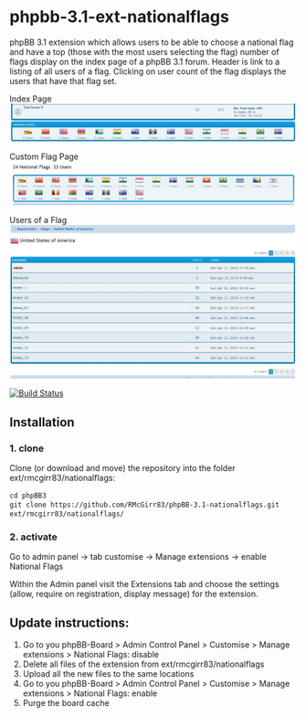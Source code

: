 phpbb-3.1-ext-nationalflags
=========================

phpBB 3.1 extension which allows users to be able to choose a national flag and have a top (those with the most users selecting the flag) number of flags display on the index page of a phpBB 3.1 forum.  Header is link to a listing of all users of a flag.  Clicking on user count of the flag displays the users that have that flag set.

Index Page
![Screenshot](index_page.jpg)

Custom Flag Page
![Screenshot](all_flags_of_users.jpg)

Users of a Flag
![Screenshot](users_of_flag.jpg)

[![Build Status](https://travis-ci.org/RMcGirr83/phpBB-3.1-nationalflags.svg?branch=master)](https://travis-ci.org/RMcGirr83/phpBB-3.1-nationalflags)
## Installation

### 1. clone
Clone (or download and move) the repository into the folder ext/rmcgirr83/nationalflags:

```
cd phpBB3
git clone https://github.com/RMcGirr83/phpBB-3.1-nationalflags.git ext/rmcgirr83/nationalflags/
```

### 2. activate
Go to admin panel -> tab customise -> Manage extensions -> enable National Flags

Within the Admin panel visit the Extensions tab and choose the settings (allow, require on registration, display message) for the extension.

## Update instructions:
1. Go to you phpBB-Board > Admin Control Panel > Customise > Manage extensions > National Flags: disable
2. Delete all files of the extension from ext/rmcgirr83/nationalflags
3. Upload all the new files to the same locations
4. Go to you phpBB-Board > Admin Control Panel > Customise > Manage extensions > National Flags: enable
5. Purge the board cache

